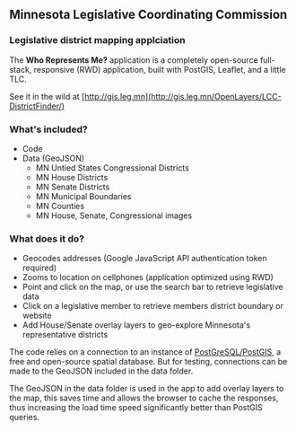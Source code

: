 ## Minnesota Legislative Coordinating Commission
### Legislative district mapping applciation

The **Who Represents Me?** application is a completely open-source full-stack, responsive (RWD) application, built with PostGIS, Leaflet, and a little TLC.

See it in the wild at [http://gis.leg.mn](http://gis.leg.mn/OpenLayers/LCC-DistrictFinder/)

### What's included?
- Code
- Data (GeoJSON)
  - MN Untied States Congressional Districts
  - MN House Districts
  - MN Senate Districts
  - MN Municipal Boundaries
  - MN Counties
  - MN House, Senate, Congressional images

### What does it do?
- Geocodes addresses (Google JavaScript API authentication token required)
- Zooms to location on cellphones (application optimized using RWD)
- Point and click on the map, or use the search bar to retrieve legislative data
- Click on a legislative member to retrieve members district boundary or website
- Add House/Senate overlay layers to geo-explore Minnesota's representative districts

The code relies on a connection to an instance of [PostGreSQL/PostGIS](http://www.postgresql.org/), a free and open-source spatial database. But for testing, connections can be made to the GeoJSON included in the data folder.

The GeoJSON in the data folder is used in the app to add overlay layers to the map, this saves time and allows the browser to cache the responses, thus increasing the load time speed significantly better than PostGIS queries.
